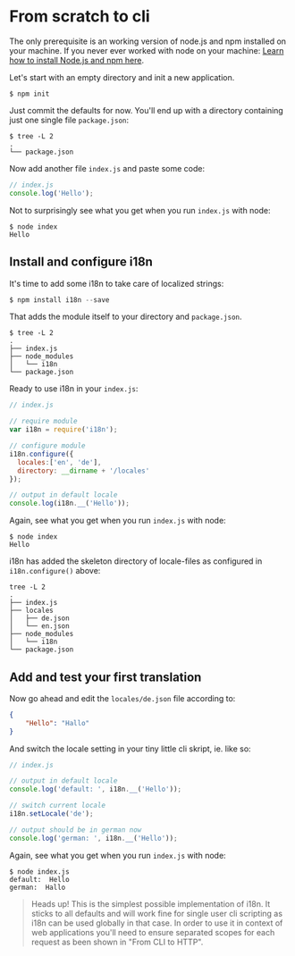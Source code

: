 # From scratch to cli

The only prerequisite is an working version of node.js and npm installed on your machine. If you never ever worked with node on your machine: [Learn how to install Node.js and npm here](https://docs.npmjs.com/getting-started/installing-node).

Let's start with an empty directory and init a new application. 

```shell
$ npm init
```

Just commit the defaults for now. You'll end up with a directory containing just one single file `package.json`:

```shell
$ tree -L 2
.
└── package.json
```

Now add another file `index.js` and paste some code:

```js
// index.js
console.log('Hello');
```

Not to surprisingly see what you get when you run `index.js` with node:

```shell
$ node index
Hello
```

## Install and configure i18n
It's time to add some i18n to take care of localized strings:

```js
$ npm install i18n --save
```

That adds the module itself to your directory and `package.json`.

```shell
$ tree -L 2
.
├── index.js
├── node_modules
│   └── i18n
└── package.json
```

Ready to use i18n in your `index.js`:

```js
// index.js

// require module
var i18n = require('i18n');

// configure module
i18n.configure({
  locales:['en', 'de'],
  directory: __dirname + '/locales'
});

// output in default locale
console.log(i18n.__('Hello'));
```
Again, see what you get when you run `index.js` with node:

```shell
$ node index
Hello
```
i18n has added the skeleton directory of locale-files as configured in `i18n.configure()` above:

```shell
tree -L 2
.
├── index.js
├── locales
│   ├── de.json
│   └── en.json
├── node_modules
│   └── i18n
└── package.json
```

## Add and test your first translation
Now go ahead and edit the `locales/de.json` file according to:

```json
{
    "Hello": "Hallo"
}
```

And switch the locale setting in your tiny little cli skript, ie. like so:

```js
// index.js

// output in default locale 
console.log('default: ', i18n.__('Hello'));

// switch current locale
i18n.setLocale('de');

// output should be in german now
console.log('german: ', i18n.__('Hello'));
```

Again, see what you get when you run `index.js` with node:

```shell
$ node index.js
default:  Hello
german:  Hallo
```

> Heads up! This is the simplest possible implementation of i18n. It sticks to all defaults and will work fine for single user cli scripting as i18n can be used globally in that case. In order to use it in context of web applications you'll need to ensure separated scopes for each request as been shown in "From CLI to HTTP".